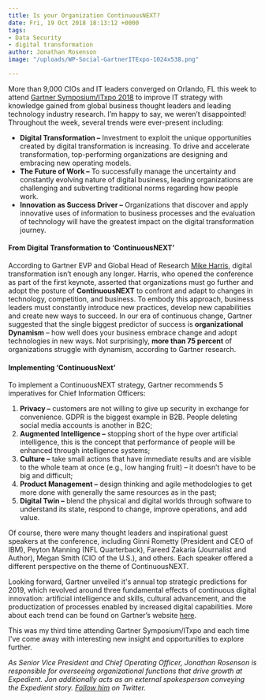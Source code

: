 ```yaml
---
title: Is your Organization ContinuousNEXT?
date: Fri, 19 Oct 2018 18:13:12 +0000
tags:
- Data Security
- digital transformation
author: Jonathan Rosenson
image: "/uploads/WP-Social-GartnerITExpo-1024x538.png"

---
```

More than 9,000 CIOs and IT leaders converged on Orlando, FL this week to attend [Gartner Symposium/ITxpo 2018](https://www.gartner.com/en/conferences/na/symposium-us) to improve IT strategy with knowledge gained from global business thought leaders and leading technology industry research. I’m happy to say, we weren’t disappointed! Throughout the week, several trends were ever-present including:

* **Digital Transformation –** Investment to exploit the unique opportunities created by digital transformation is increasing. To drive and accelerate transformation, top-performing organizations are designing and embracing new operating models.
* **The Future of Work –** To successfully manage the uncertainty and constantly evolving nature of digital business, leading organizations are challenging and subverting traditional norms regarding how people work.
* **Innovation as Success Driver –** Organizations that discover and apply innovative uses of information to business processes and the evaluation of technology will have the greatest impact on the digital transformation journey.

#### From Digital Transformation to ‘ContinuousNEXT’

According to Gartner EVP and Global Head of Research [Mike Harris](https://www.gartner.com/analyst/11682/Mike-Harris), digital transformation isn’t enough any longer. Harris, who opened the conference as part of the first keynote, asserted that organizations must go further and adopt the posture of **ContinuousNEXT** to confront and adapt to changes in technology, competition, and business. To embody this approach, business leaders must constantly introduce new practices, develop new capabilities and create new ways to succeed. In our era of continuous change, Gartner suggested that the single biggest predictor of success is **organizational Dynamism** – how well does your business embrace change and adopt technologies in new ways. Not surprisingly, **more than 75 percent** of organizations struggle with dynamism, according to Gartner research.

#### Implementing ‘ContinuousNext’

To implement a ContinuousNEXT strategy, Gartner recommends 5 imperatives for Chief Information Officers:

1. **Privacy –** customers are not willing to give up security in exchange for convenience. GDPR is the biggest example in B2B. People deleting social media accounts is another in B2C;
2. **Augmented Intelligence –** stopping short of the hype over artificial intelligence, this is the concept that performance of people will be enhanced through intelligence systems;
3. **Culture –** take small actions that have immediate results and are visible to the whole team at once (e.g., low hanging fruit) – it doesn’t have to be big and difficult;
4. **Product Management –** design thinking and agile methodologies to get more done with generally the same resources as in the past;
5. **Digital Twin –** blend the physical and digital worlds through software to understand its state, respond to change, improve operations, and add value.

Of course, there were many thought leaders and inspirational guest speakers at the conference, including Ginni Rometty (President and CEO of IBM), Peyton Manning (NFL Quarterback), Fareed Zakaria (Journalist and Author), Megan Smith (CIO of the U.S.), and others. Each speaker offered a different perspective on the theme of ContinuousNEXT.

Looking forward, Gartner unveiled it's annual top strategic predictions for 2019, which revolved around three fundamental effects of continuous digital innovation: artificial intelligence and skills, cultural advancement, and the productization of processes enabled by increased digital capabilities. More about each trend can be found on Gartner’s website [here](https://www.gartner.com/smarterwithgartner/gartner-top-strategic-predictions-for-2019-and-beyond/).

This was my third time attending Gartner Symposium/ITxpo and each time I've come away with interesting new insight and opportunities to explore further.

_As Senior Vice President and Chief Operating Officer, Jonathan Rosenson is responsible for overseeing organizational functions that drive growth at Expedient. Jon additionally acts as an external spokesperson conveying the Expedient story._ [_Follow him_](https://twitter.com/rosenson) _on Twitter._